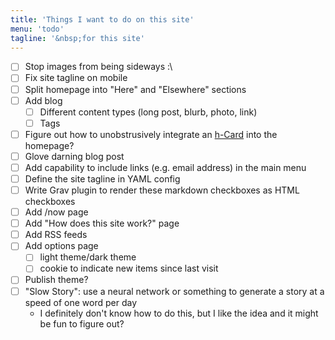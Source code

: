 ```yaml
---
title: 'Things I want to do on this site'
menu: 'todo'
tagline: '&nbsp;for this site'
---
```


- [ ] Stop images from being sideways :\
- [ ] Fix site tagline on mobile
- [ ] Split homepage into "Here" and "Elsewhere" sections
- [ ] Add blog
    - [ ] Different content types (long post, blurb, photo, link)
    - [ ] Tags
- [ ] Figure out how to unobstrusively integrate an  [h-Card](http://microformats.org/wiki/h-card) into the homepage?
- [ ] Glove darning blog post
- [ ] Add capability to include links (e.g. email address) in the main menu
- [ ] Define the site tagline in YAML config
- [ ] Write Grav plugin to render these markdown checkboxes as HTML checkboxes
- [ ] Add /now page
- [ ] Add "How does this site work?" page
- [ ] Add RSS feeds
- [ ] Add options page
    - [ ] light theme/dark theme
    - [ ] cookie to indicate new items since last visit
- [ ] Publish theme?
- [ ] "Slow Story": use a neural network or something to generate a story at a speed of one word per day
    - I definitely don't know how to do this, but I like the idea and it might be fun to figure out?

